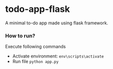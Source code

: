 # todo-app-flask
A minimal to-do app made using flask framework.

### How to run?
Execute following commands
- Activate environment: `env\scripts\activate`
- Run file `python app.py`
